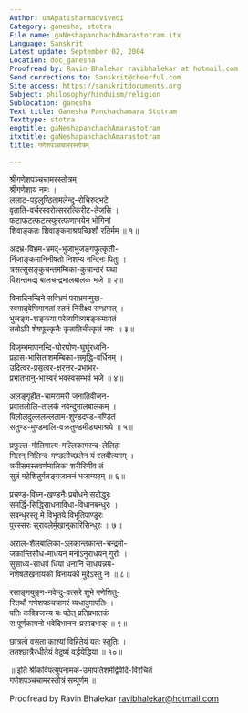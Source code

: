 ```yaml
---
Author: umApatisharmadvivedi
Category: ganesha, stotra
File name: gaNeshapanchachAmarastotram.itx
Language: Sanskrit
Latest update: September 02, 2004
Location: doc_ganesha
Proofread by: Ravin Bhalekar ravibhalekar at hotmail.com
Send corrections to: Sanskrit@cheerful.com
Site access: https://sanskritdocuments.org
Subject: philosophy/hinduism/religion
Sublocation: ganesha
Text title: Ganesha Panchachamara Stotram
Texttype: stotra
engtitle: gaNeshapanchachAmarastotram
itxtitle: gaNeshapanchachAmarastotram
title: गणेशपञ्चचामरस्तोत्रम्

---
```

  
 श्रीगणेशपञ्चचामरस्तोत्रम्   
श्रीगणेशाय नमः ।  
ललाट-पट्टलुण्ठितामलेन्दु-रोचिरुद्भटे  
वृताति-वर्चरस्वरोत्सररत्किरीट-तेजसि ।  
फटाफटत्फटत्स्फुरत्फणाभयेन भोगिनां  
शिवाङ्कतः शिवाङ्कमाश्रयच्छिशौ रतिर्मम ॥ १॥  
  
अदभ्र-विभ्रम-भ्रमद्-भुजाभुजङ्गफूत्कृती-  
र्निजाङ्कमानिनीषतो निशम्य नन्दिनः पितुः ।  
त्रसत्सुसङ्कुचन्तमम्बिका-कुचान्तरं यथा  
विशन्तमद्य बालचन्द्रभालबालकं भजे ॥ २॥  
  
विनादिनन्दिने सविभ्रमं पराभ्रमन्मुख-  
स्वमातृवेणिमागतां स्तनं निरीक्ष्य सम्भ्रमात् ।  
भुजङ्ग-शङ्कया परेत्यपित्र्यमङ्कमागतं  
ततोऽपि शेषफूत्कृतैः कृतातिचीत्कृतं नमः ॥ ३॥  
  
विजृम्भमाणनन्दि-घोरघोण-घुर्घुरध्वनि-  
प्रहास-भासिताशमम्बिका-समृद्धि-वर्धिनम् ।  
उदित्वर-प्रसृत्वर-क्षरत्तर-प्रभाभर-  
प्रभातभानु-भास्वरं भवस्वसम्भवं भजे ॥ ४॥  
  
अलङ्गृहीत-चामरामरी जनातिवीजन-  
प्रवातलोलि-तालकं नवेन्दुभालबालकम् ।  
विलोलदुल्ललल्ललाम-शुण्डदण्ड-मण्डितं  
सतुण्ड-मुण्डमालि-वक्रतुण्डमीड्यमाश्रये ॥ ५॥  
  
प्रफुल्ल-मौलिमाल्य-मल्लिकामरन्द-लेलिहा  
मिलन् निलिन्द-मण्डलीच्छलेन यं स्तवीत्यमम् ।  
त्रयीसमस्तवर्णमालिका शरीरिणीव तं  
सुतं महेशितुर्मतङ्गजाननं भजाम्यहम् ॥ ६॥  
  
प्रचण्ड-विघ्न-खण्डनैः प्रबोधने सदोद्धुरः  
समर्द्धि-सिद्धिसाधनाविधा-विधानबन्धुरः ।  
सबन्धुरस्तु मे विभूतये विभूतिपाण्डुरः  
पुरस्सरः सुरावलेर्मुखानुकारिसिन्धुरः ॥ ७॥  
  
अराल-शैलबालिका-ऽलकान्तकान्त-चन्द्रमो-  
जकान्तिसौध-माधयन् मनोऽनुराधयन् गुरोः ।  
सुसाध्य-साधवं धियां धनानि साधयन्नय-  
नशेषलेखनायको विनायको मुदेऽस्तु नः ॥ ८॥  
  
रसाङ्गयुङ्ग-नवेन्दु-वत्सरे शुभे गणेशितु-  
स्तिथौ गणेशपञ्चचामरं व्यधादुमापतिः ।  
पतिः कविव्रजस्य यः पठेत् प्रतिप्रभातकं  
स पूर्णकामनो भवेदिभानन-प्रसादभाक् ॥ ९॥  
  
छात्रत्वे वसता काश्यां विहितेयं यतः स्तुतिः ।  
ततश्छात्रैरधीतेयं वैदुष्यं वर्द्धयेद्धिया ॥ १०॥  
  
॥ इति श्रीकविपत्युपनामक-उमापतिशर्मद्विवेदि-विरचितं  
गणेशपञ्चचामरस्तोत्रं सम्पूर्णम् ॥  
  
  
Proofread by Ravin Bhalekar ravibhalekar@hotmail.com  
  
